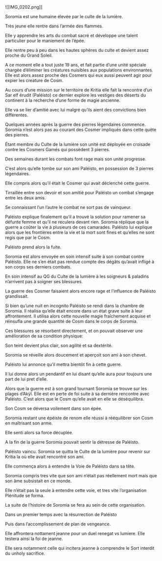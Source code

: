 ![[IMG_0202.png]]

Soromia est une humaine élevée par le culte de la lumière.

Très jeune elle rentre dans l’armée des flammes.

Elle y apprendre les arts du combat sacré et développe une talent particulier pour le maniement de l’épée.

Elle rentre peu à peu dans les hautes sphères du culte et devient assez proche du Grand Soleil.

A ce moment elle a tout juste 19 ans, et fait partie d’une unité spéciale chargée d’éliminer les créatures nuisibles aux populations environnantes. Elle est alors assez proche des Cosmers qui eux aussi peuvent agir pour expier les creature de Cosm.

Au cours d’une mission sur le territoire de Kritia elle fait la rencontre d’un Sar elf érudit (Paléisto) ce dernier explore les vestiges des déserts du continent à la recherche d’une forme de magie ancienne.

Elle va se lier d’amitié avec lui malgré qu’ils aient des convictions bien différentes.

Quelques années après la guerre des pierres légendaires commence. Soromia n’est alors pas au courant des Cosmer impliqués dans cette quête des pierres.

Étant membre du Culte de la lumière son unité est déployée en croisade contre les Cosmers Gamés qui possèdent 3 pierres.

Des semaines durant les combats font rage mais son unité progresse.

C’est alors qu’elle tombe sur son ami Paléisto, en possession de 3 pierres légendaires.

Elle compris alors qu’il était le Cosmer qui avait déclenché cette guerre.

Tirraillée entre son devoir et son amitié pour Paléisto un combat s’engage entre les deux amis.

Se connaissant l’un l’autre le combat ne sort pas de vainqueur.

Paléisto explique finalement qu’il a trouvé la solution pour ramener sa défunte femme et qu’il ne reculera devant rien. Soromia réplique que la guerre a coûter la vie à plusieurs de ces camarades. Paléisto lui explique alors que les frontières entre la vie et la mort sont fines et qu’elles ne sont regis que par le Cosm.

Paléisto prend alors la fuite.

  

Soromia est alors envoyée en soin intensif suite à son combat contre Paléisto. Elle ne s’en était pas rendue compte des dégâts qu’avait infligé à son corps ses derniers combats.

En soin intensif au QG du Culte de la lumière à les soigneurs & paladins n’arrivent pas à soigner ses blessures.

La guerre des Cosmer faisaient alors encore rage et l’influence de Paléisto grandissait.

Si bien qu’une nuit en incognito Paléisto se rendi dans la chambre de Soromia. Il réalisa qu’elle était encore dans un état grave suite à leur affrontement. Il utilisa alors cette nouvelle magie fraîchement acquise et réinsufla une grande quantité de Cosm dans le corps de Soromia.

Ces blessures se résorbent directement, et on pouvait observer une amélioration de sa condition physique:

Son teint devient plus clair, son agilité et sa dextérité.

Soromia se réveille alors doucement et aperçoit son ami à son chevet.

Paléisto lui annonce qu’il mettra bientôt fin à cette guerre.

Il lui donne alors un pendantif en lui disant qu’elle aura pour toujours une part de lui pret d’elle.

  

Alors que la guerre est à son grand tournant Soromia se trouve sur les plages d’Akÿl. Elle est en perte de foi suite à sa dernière rencontre avec Paléisto. C’est alors que le Cosm qu’elle avait en elle se déséquilibra.

Son Cosm se déversa voilement dans son épée.

Soromia restant une épéiste de renom elle réussi à rééquilibrer son Cosm en maîtrisant son arme.

Elle senti alors sa force décuplée.

  

A la fin de la guerre Soromia pouvait sentir la détresse de Paléisto.

Paléisto vaincu. Soromia se quitta le Culte de la lumière pour revenir sur Kritia la où elle avait rencontré son ami.

Elle commença alors à entendre la Voie de Paléisto dans sa tête.

Soromia compris tres vite que son ami n’était pas réellement mort mais que son âme subsistait en ce monde.

Elle n’était pas la seule à entendre cette voie, et tres vite l’organisation Plénitude se forma.

  

La suite de l’histoire de Soromia se fera au sein de cette organisation.

Dans un premier temps avec la résurrection de Paléisto

Puis dans l’accomplissement de plan de vengeance.

Elle affrontera nottament jeanne pour un duel renegat vs lumiere. Elle testera ainsi la foi de jeanne.

Elle sera notamment celle qui incitera jeanne à comprendre le Sort interdit du unholy sacrifice.